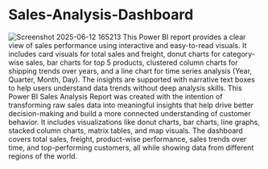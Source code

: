 # Sales-Analysis-Dashboard
![Screenshot 2025-06-12 165213](https://github.com/user-attachments/assets/ef66c0c0-163e-4a1e-b722-7b43674a5e5f)
This Power BI report provides a clear view of sales performance using interactive and easy-to-read visuals. It includes card visuals for total sales and freight, donut charts for category-wise sales, bar charts for top 5 products, clustered column charts for shipping trends over years, and a line chart for time series analysis (Year, Quarter, Month, Day). The insights are supported with narrative text boxes to help users understand data trends without deep analysis skills.
This Power BI Sales Analysis Report was created with the intention of transforming raw sales data into meaningful insights that help drive better decision-making and build a more connected understanding of customer behavior. It includes visualizations like donut charts, bar charts, line graphs, stacked column charts, matrix tables, and map visuals. The dashboard covers total sales, freight, product-wise performance, sales trends over time, and top-performing customers, all while showing data from different regions of the world.
